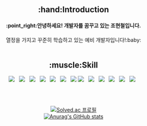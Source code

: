 <div align=center>
<h2>:hand:Introduction</h2>
<h4>:point_right:안녕하세요! 개발자를 꿈꾸고 있는 조현철입니다.</h4>
열정을 가지고 꾸준히 학습하고 있는 예비 개발자입니다!:baby:<br><br>


<h2>:muscle:Skill</h2>
  <img src="https://img.shields.io/badge/JavaScript-F7DF1E?style=flat-square&logo=JavaScript&logoColor=white"/></a> &nbsp
  <img src="https://img.shields.io/badge/React-61DAFB?style=flat-square&logo=React&logoColor=black"/></a> &nbsp 
    <img src="https://img.shields.io/badge/Node.js-339933?style=flat-square&logo=Node.js&logoColor=black"/></a> &nbsp 
<img src="https://img.shields.io/badge/TypeScript-3178C6?style=flat-square&logo=TypeScript&logoColor=black"/></a> &nbsp 
<img src="https://img.shields.io/badge/Vue.js-4FC08D?style=flat-square&logo=Vue.js&logoColor=black"/></a> &nbsp 
<img src="https://img.shields.io/badge/Three.js-000000?style=flat-square&logo=Three.js&logoColor=white"/></a> &nbsp 
<img src="https://img.shields.io/badge/Python-3776AB?style=plastic&logo=Python&logoColor=yellow"/>
<img src="https://img.shields.io/badge/HTML5-E34F26?style=flat-square&logo=HTML5&logoColor=white"/></a> &nbsp
<img src="https://img.shields.io/badge/CSS3-1572B6?style=flat-square&logo=CSS3&logoColor=white"/></a> &nbsp
<img src="https://img.shields.io/badge/Django-092E20?style=flat-square&logo=Django&logoColor=white"/></a> &nbsp 
<img src="https://img.shields.io/badge/MySQL-4479A1?style=flat-square&logo=MySQL&logoColor=white"/></a> &nbsp 
<img src="https://img.shields.io/badge/Git-F05032?style=flat-square&logo=Git&logoColor=white"/></a> &nbsp 
<img src="https://img.shields.io/badge/Jira-0052CC?style=flat-square&logo=Jira&logoColor=white"/></a> &nbsp 


<br><br>

[![Solved.ac 프로필](http://mazassumnida.wtf/api/v2/generate_badge?boj=chaoman5)](https://solved.ac/chaoman5)<br>
[![Anurag's GitHub stats](https://github-readme-stats.vercel.app/api?username=chulhyunjo)](https://github.com/chulhyunjo/github-readme-stats)
